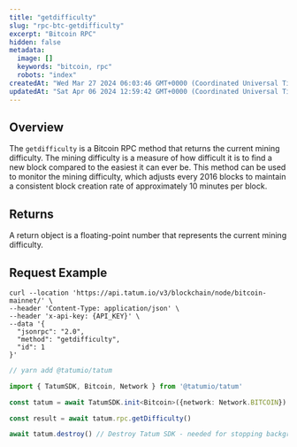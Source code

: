```yaml
---
title: "getdifficulty"
slug: "rpc-btc-getdifficulty"
excerpt: "Bitcoin RPC"
hidden: false
metadata: 
  image: []
  keywords: "bitcoin, rpc"
  robots: "index"
createdAt: "Wed Mar 27 2024 06:03:46 GMT+0000 (Coordinated Universal Time)"
updatedAt: "Sat Apr 06 2024 12:59:42 GMT+0000 (Coordinated Universal Time)"
---
```

## Overview

The `getdifficulty` is a Bitcoin RPC method that returns the current mining difficulty. The mining difficulty is a measure of how difficult it is to find a new block compared to the easiest it can ever be. This method can be used to monitor the mining difficulty, which adjusts every 2016 blocks to maintain a consistent block creation rate of approximately 10 minutes per block.

## Returns

A return object is a floating-point number that represents the current mining difficulty.

## Request Example

```curl cURL
curl --location 'https://api.tatum.io/v3/blockchain/node/bitcoin-mainnet/' \
--header 'Content-Type: application/json' \
--header 'x-api-key: {API_KEY}' \
--data '{
  "jsonrpc": "2.0",
  "method": "getdifficulty",
  "id": 1
}'
```
```typescript JS SDK
// yarn add @tatumio/tatum

import { TatumSDK, Bitcoin, Network } from '@tatumio/tatum'

const tatum = await TatumSDK.init<Bitcoin>({network: Network.BITCOIN})

const result = await tatum.rpc.getDifficulty()

await tatum.destroy() // Destroy Tatum SDK - needed for stopping background jobs
```
